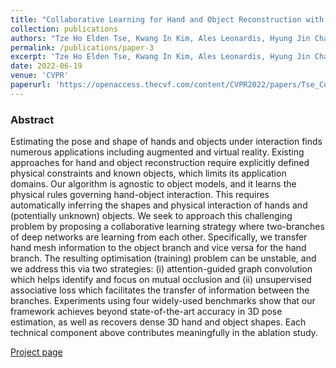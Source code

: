 ```yaml
---
title: "Collaborative Learning for Hand and Object Reconstruction with Attention-guided Graph Convolution"
collection: publications
authors: "Tze Ho Elden Tse, Kwang In Kim, Ales Leonardis, Hyung Jin Chang"
permalink: /publications/paper-3
excerpt: 'Tze Ho Elden Tse, Kwang In Kim, Ales Leonardis, Hyung Jin Chang'
date: 2022-06-19
venue: 'CVPR'
paperurl: 'https://openaccess.thecvf.com/content/CVPR2022/papers/Tse_Collaborative_Learning_for_Hand_and_Object_Reconstruction_With_Attention-Guided_Graph_CVPR_2022_paper.pdf'
---
```


### Abstract
Estimating the pose and shape of hands and objects under interaction finds numerous applications including augmented and virtual reality. Existing approaches for hand and object reconstruction require explicitly defined physical constraints and known objects, which limits its application domains. Our algorithm is agnostic to object models, and it learns the physical rules governing hand-object interaction. This requires automatically inferring the shapes and physical interaction of hands and (potentially unknown) objects. We seek to approach this challenging problem by proposing a collaborative learning strategy where two-branches of deep networks are learning from each other. Specifically, we transfer hand mesh information to the object branch and vice versa for the hand branch. The resulting optimisation (training) problem can be unstable, and we address this via two strategies: (i) attention-guided graph convolution which helps identify and focus on mutual occlusion and (ii) unsupervised associative loss which facilitates the transfer of information between the branches. Experiments using four widely-used benchmarks show that our framework achieves beyond state-of-the-art accuracy in 3D pose estimation, as well as recovers dense 3D hand and object shapes. Each technical component above contributes meaningfully in the ablation study.

[Project page](https://eldentse.github.io/collab-hand-object/)
